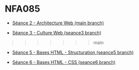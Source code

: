 # NFA085

- [Séance 2 - Architecture Web (main branch)](https://github.com/scarabe22/nfa085/tree/main) 
  
- [Séance 3 - Culture Web (seance3 branch)](https://github.com/scarabe22/nfa085/tree/seance3)
>>>>>>> main

- [Séance 5 - Bases HTML - Structuration (seance5 branch)](https://scarabe22.github.io/nfa085/)

- [Séance 6 - Bases HTML - CSS (seance6 branch)](https://scarabe22.github.io/nfa085/)
